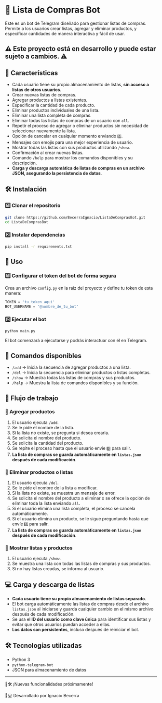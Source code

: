 # 🏢 Lista de Compras Bot

Este es un bot de Telegram diseñado para gestionar listas de compras. Permite a los usuarios crear listas, agregar y eliminar productos, y especificar cantidades de manera interactiva y fácil de usar.

## ⚠️ Este proyecto está en desarrollo y puede estar sujeto a cambios. ⚠️

## 🚀 Características

- Cada usuario tiene su propio almacenamiento de listas, **sin acceso a listas de otros usuarios**.
- Crear nuevas listas de compras.
- Agregar productos a listas existentes.
- Especificar la cantidad de cada producto.
- Eliminar productos individuales de una lista.
- Eliminar una lista completa de compras.
- Eliminar todas las listas de compras de un usuario con `all`.
- Repetir el proceso de agregar o eliminar productos sin necesidad de seleccionar nuevamente la lista.
- Opción de cancelar en cualquier momento enviando `0️⃣`.
- Mensajes con emojis para una mejor experiencia de usuario.
- Mostrar todas las listas con sus productos utilizando `/show`.
- Confirmación al crear nuevas listas.
- Comando `/help` para mostrar los comandos disponibles y su descripción.
- **Carga y descarga automática de listas de compras en un archivo JSON, asegurando la persistencia de datos**.

## 🛠 Instalación

### 1️⃣ Clonar el repositorio

```sh
git clone https://github.com/BecerraIgnacio/ListaDeComprasBot.git
cd ListaDeComprasBot
```

### 2️⃣ Instalar dependencias

```sh
pip install -r requirements.txt
```

## 🚀 Uso

### 1️⃣ Configurar el token del bot de forma segura

Crea un archivo `config.py` en la raíz del proyecto y define tu token de esta manera:

```python
TOKEN = 'tu_token_aqui'
BOT_USERNAME = '@nombre_de_tu_bot'
```

### 2️⃣ Ejecutar el bot

```sh
python main.py
```

El bot comenzará a ejecutarse y podrás interactuar con él en Telegram.

## 📌 Comandos disponibles

- `/add` → Inicia la secuencia de agregar productos a una lista.
- `/del` → Inicia la secuencia para eliminar productos o listas completas.
- `/show` → Muestra todas las listas de compras y sus productos.
- `/help` → Muestra la lista de comandos disponibles y su función.

## 📝 Flujo de trabajo

### 🔹 **Agregar productos**
1. El usuario ejecuta `/add`.
2. Se le pide el nombre de la lista.
3. Si la lista no existe, se pregunta si desea crearla.
4. Se solicita el nombre del producto.
5. Se solicita la cantidad del producto.
6. Se repite el proceso hasta que el usuario envíe `0️⃣` para salir.
7. **La lista de compras se guarda automáticamente en `listas.json` después de cada modificación.**

### 🔹 **Eliminar productos o listas**
1. El usuario ejecuta `/del`.
2. Se le pide el nombre de la lista a modificar.
3. Si la lista no existe, se muestra un mensaje de error.
4. Se solicita el nombre del producto a eliminar o se ofrece la opción de eliminar toda la lista enviando `all`.
5. Si el usuario elimina una lista completa, el proceso se cancela automáticamente.
6. Si el usuario elimina un producto, se le sigue preguntando hasta que envíe `0️⃣` para salir.
7. **La lista de compras se guarda automáticamente en `listas.json` después de cada modificación.**

### 🔹 **Mostrar listas y productos**
1. El usuario ejecuta `/show`.
2. Se muestra una lista con todas las listas de compras y sus productos.
3. Si no hay listas creadas, se informa al usuario.

## 💻 Carga y descarga de listas

- **Cada usuario tiene su propio almacenamiento de listas separado**.
- El bot carga automáticamente las listas de compras desde el archivo `listas.json` al iniciarse y guarda cualquier cambio en el mismo archivo después de cada modificación.
- Se usa el **ID del usuario como clave única** para identificar sus listas y evitar que otros usuarios puedan acceder a ellas.
- **Los datos son persistentes**, incluso después de reiniciar el bot.

## 🛠 Tecnologías utilizadas

- Python 3
- `python-telegram-bot`
- JSON para almacenamiento de datos

---

🤔🛠 ¡Nuevas funcionalidades próximamente!

💛💻 Desarrollado por Ignacio Becerra